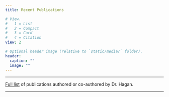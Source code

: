 ```yaml
---
title: Recent Publications

# View.
#   1 = List
#   2 = Compact
#   3 = Card
#   4 = Citation
view: 2

# Optional header image (relative to `static/media/` folder).
header:
  caption: ""
  image: ""
---
```


***

[Full list](https://orcid.org/0000-0001-8481-1457) of publications authored or co-authored by Dr. Hagan.

***
